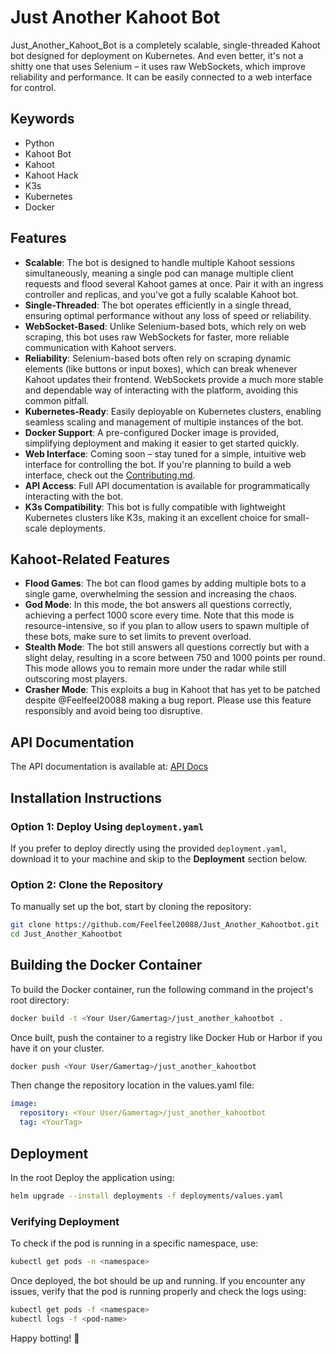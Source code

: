 # Just Another Kahoot Bot

Just_Another_Kahoot_Bot is a completely scalable, single-threaded Kahoot bot designed for deployment on Kubernetes. And even better, it's not a shitty one that uses Selenium – it uses raw WebSockets, which improve reliability and performance. It can be easily connected to a web interface for control.

## Keywords
- Python
- Kahoot Bot
- Kahoot
- Kahoot Hack
- K3s
- Kubernetes
- Docker


## Features
- **Scalable**: The bot is designed to handle multiple Kahoot sessions simultaneously, meaning a single pod can manage multiple client requests and flood several Kahoot games at once. Pair it with an ingress controller and replicas, and you've got a fully scalable Kahoot bot.
- **Single-Threaded**: The bot operates efficiently in a single thread, ensuring optimal performance without any loss of speed or reliability.
- **WebSocket-Based**: Unlike Selenium-based bots, which rely on web scraping, this bot uses raw WebSockets for faster, more reliable communication with Kahoot servers.
- **Reliability**: Selenium-based bots often rely on scraping dynamic elements (like buttons or input boxes), which can break whenever Kahoot updates their frontend. WebSockets provide a much more stable and dependable way of interacting with the platform, avoiding this common pitfall.
- **Kubernetes-Ready**: Easily deployable on Kubernetes clusters, enabling seamless scaling and management of multiple instances of the bot.
- **Docker Support**: A pre-configured Docker image is provided, simplifying deployment and making it easier to get started quickly.
- **Web Interface**: Coming soon – stay tuned for a simple, intuitive web interface for controlling the bot. If you're planning to build a web interface, check out the [Contributing.md](CONTRIBUTING.md).
- **API Access**: Full API documentation is available for programmatically interacting with the bot. 
- **K3s Compatibility**: This bot is fully compatible with lightweight Kubernetes clusters like K3s, making it an excellent choice for small-scale deployments.

## Kahoot-Related Features

- **Flood Games**: The bot can flood games by adding multiple bots to a single game, overwhelming the session and increasing the chaos.
- **God Mode**: In this mode, the bot answers all questions correctly, achieving a perfect 1000 score every time. Note that this mode is resource-intensive, so if you plan to allow users to spawn multiple of these bots, make sure to set limits to prevent overload.
- **Stealth Mode**: The bot still answers all questions correctly but with a slight delay, resulting in a score between 750 and 1000 points per round. This mode allows you to remain more under the radar while still outscoring most players.
- **Crasher Mode**: This exploits a bug in Kahoot that has yet to be patched despite @Feelfeel20088 making a bug report. Please use this feature responsibly and avoid being too disruptive.





## API Documentation

The API documentation is available at: [API Docs](https://distinct-cicada-mildly.ngrok-free.app/Just_Another_Kahootbot:documentation)


## Installation Instructions

### Option 1: Deploy Using `deployment.yaml`
If you prefer to deploy directly using the provided `deployment.yaml`, download it to your machine and skip to the **Deployment** section below.

### Option 2: Clone the Repository
To manually set up the bot, start by cloning the repository:
```bash
git clone https://github.com/Feelfeel20088/Just_Another_Kahootbot.git --branch main
cd Just_Another_Kahootbot
```

## Building the Docker Container

To build the Docker container, run the following command in the project's root directory:
```bash
docker build -t <Your User/Gamertag>/just_another_kahootbot .
```

Once built, push the container to a registry like Docker Hub or Harbor if you have it on your cluster.
```bash
docker push <Your User/Gamertag>/just_another_kahootbot
```

Then change the repository location in the values.yaml file:
```yaml
image:
  repository: <Your User/Gamertag>/just_another_kahootbot
  tag: <YourTag>
```

## Deployment

In the root Deploy the application using:
```bash
helm upgrade --install deployments -f deployments/values.yaml
```

### Verifying Deployment
To check if the pod is running in a specific namespace, use:
```bash
kubectl get pods -n <namespace>
```

Once deployed, the bot should be up and running. If you encounter any issues, verify that the pod is running properly and check the logs using:
```bash
kubectl get pods -f <namespace>
kubectl logs -f <pod-name>
```

Happy botting! 🎉

